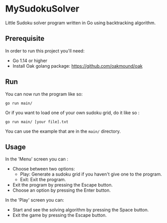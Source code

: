 # MySudokuSolver
Little Sudoku solver program written in Go using backtracking algorithm.

## Prerequisite

In order to run this project you'll need:

* Go 1.14 or higher
* Install Oak golang package: https://github.com/oakmound/oak

## Run

You can now run the program like so:

`go run main/`

Or if you want to load one of your own sudoku grid, do it like so :

`go run main/ [your file].txt`

You can use the example that are in the `main/` directory.

## Usage

In the 'Menu' screen you can :

* Choose between two options:
    * Play: Generate a sudoku grid if you haven't give one to the program.
    * Exit: Exit the program.
* Exit the program by pressing the Escape button.
* Choose an option by pressing the Enter button.

In the 'Play' screen you can:
 * Start and see the solving algorithm by pressing the Space button.
 * Exit the game by pressing the Escape button.